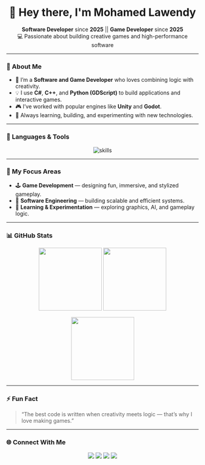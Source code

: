 <!-- Mohamed Lawendy | GitHub Profile README -->

<h1 align="center">👋 Hey there, I'm Mohamed Lawendy</h1>

<p align="center">
  <b>Software Developer</b> since <b>2025</b> || <b>Game Developer</b> since <b>2025</b><br>
  💻 Passionate about building creative games and high-performance software
</p>

---

### 🧠 About Me
- 🔹 I’m a **Software and Game Developer** who loves combining logic with creativity.  
- 💡 I use **C#**, **C++**, and **Python (GDScript)** to build applications and interactive games.  
- 🎮 I’ve worked with popular engines like **Unity** and **Godot**.  
- 🚀 Always learning, building, and experimenting with new technologies.

---

### 🧰 Languages & Tools

<p align="center">
  <img src="https://skillicons.dev/icons?i=html,css,js,react,cs,cpp,python,godot,unity,visualstudio,vscode,git,github&theme=dark" alt="skills" />
</p>



---

### 🌟 My Focus Areas
- 🕹️ **Game Development** — designing fun, immersive, and stylized gameplay.  
- 🧩 **Software Engineering** — building scalable and efficient systems.  
- 🧠 **Learning & Experimentation** — exploring graphics, AI, and gameplay logic.

---

### 📊 GitHub Stats

<p align="center">
  <img src="https://github-readme-stats.vercel.app/api?username=MohamedLawendyy&show_icons=true&theme=tokyonight" height="165"/>
  <img src="https://github-readme-streak-stats.herokuapp.com/?user=MohamedLawendyy&theme=tokyonight" height="165"/>
</p>

<p align="center">
  <img src="https://github-readme-stats.vercel.app/api/top-langs/?username=MohamedLawendyy&layout=compact&theme=tokyonight" height="165"/>
</p>

---

### ⚡ Fun Fact
> “The best code is written when creativity meets logic — that’s why I love making games.”

---

### 🌐 Connect With Me
<p align="center">
  <a href="https://github.com/MohamedLawendyy"><img src="https://img.shields.io/badge/GitHub-181717?style=for-the-badge&logo=github" /></a>
  <a href="#"><img src="https://img.shields.io/badge/Portfolio-000000?style=for-the-badge&logo=vercel" /></a>
  <a href="https://www.linkedin.com/in/mohamed-lawendy"><img src="https://img.shields.io/badge/LinkedIn-0A66C2?style=for-the-badge&logo=linkedin" /></a>
  <a href="mailto:Mohamed.h.Lawendy@gmail.com"><img src="https://img.shields.io/badge/Gmail-D14836?style=for-the-badge&logo=gmail&logoColor=white" />
  </a>
</p>
